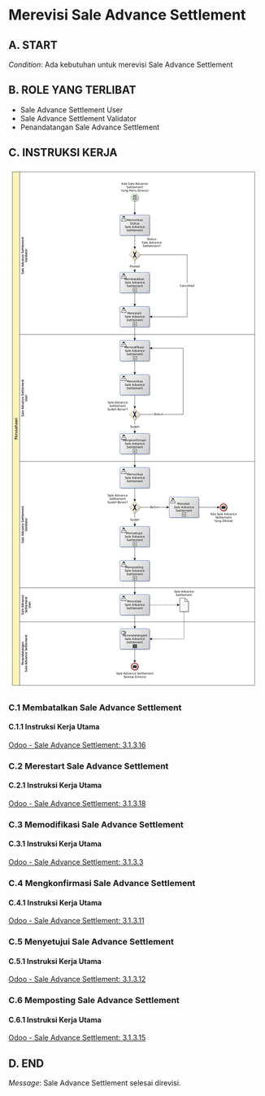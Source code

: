 # Merevisi Sale Advance Settlement

## <a name="input">A. START</a>

*Condition*: Ada kebutuhan untuk merevisi Sale Advance Settlement

## <a name="role">B. ROLE YANG TERLIBAT</a>

* Sale Advance Settlement User
* Sale Advance Settlement Validator
* Penandatangan Sale Advance Settlement

## <a name="instruksi">C. INSTRUKSI KERJA</a>

![](../img/prosedur-kerja/merevisi-sale-advance-settlement.png)

### C.1 Membatalkan Sale Advance Settlement

#### C.1.1 Instruksi Kerja Utama

[Odoo - Sale Advance Settlement: 3.1.3.16](../transaksi/sale-advance-settlement/batal.md)

### C.2 Merestart Sale Advance Settlement

#### C.2.1 Instruksi Kerja Utama

[Odoo - Sale Advance Settlement: 3.1.3.18](../transaksi/sale-advance-settlement/restart.md)

### C.3 Memodifikasi Sale Advance Settlement

#### C.3.1 Instruksi Kerja Utama

[Odoo - Sale Advance Settlement: 3.1.3.3](../transaksi/sale-advance-settlement/memodifikasi.md)

### C.4 Mengkonfirmasi Sale Advance Settlement

#### C.4.1 Instruksi Kerja Utama

[Odoo - Sale Advance Settlement: 3.1.3.11](../transaksi/sale-advance-settlement/konfirmasi.md)

### C.5 Menyetujui Sale Advance Settlement

#### C.5.1 Instruksi Kerja Utama

[Odoo - Sale Advance Settlement: 3.1.3.12](../transaksi/sale-advance-settlement/approve.md)

### C.6 Memposting Sale Advance Settlement

#### C.6.1 Instruksi Kerja Utama

[Odoo - Sale Advance Settlement: 3.1.3.15](../transaksi/sale-advance-settlement/post.md)

## <a name="input">D. END</a>

*Message*: Sale Advance Settlement selesai direvisi.
